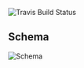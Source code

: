 ![Travis Build Status](https://travis-ci.org/bengolden/Hydrant_Heart.svg?branch=master)

## Schema
![Schema](http://i.imgur.com/Ibl5AWu.png)

